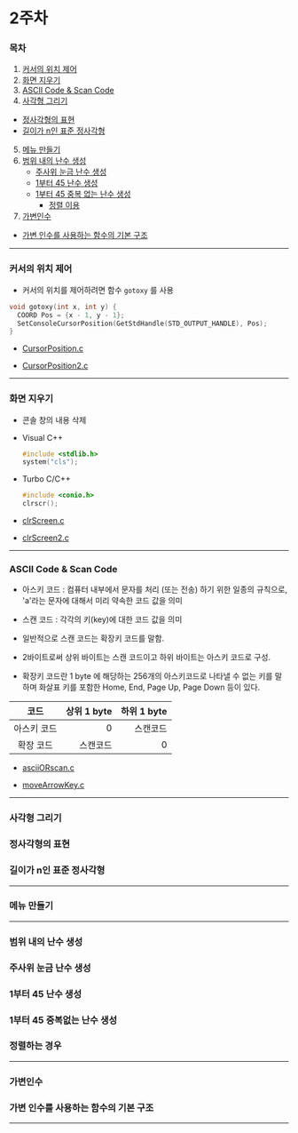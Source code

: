 # 2주차

### 목차

01. [커서의 위치 제어](#01)
02. [화면 지우기](#02)
03. [ASCII Code & Scan Code](#03)
04. [사각형 그리기](#04)
  - [정사각형의 표현](#041)
  - [길이가 n인 표준 정사각형](#042)
05. [메뉴 만들기](#05)
06. [범위 내의 난수 생성](#06)
    - [주사위 눈금 난수 생성](#061)
    - [1부터 45 난수 생성](#062)
    - [1부터 45 중복 없는 난수 생성](#063)
      - [정렬 이용](#0631)
07. [가변인수](#07)
  - [가변 인수를 사용하는 함수의 기본 구조](#071)

-----

<h3 id='01'>커서의 위치 제어</h3>

- 커서의 위치를 제어하려면 함수 `gotoxy` 를 사용
```C
void gotoxy(int x, int y) {
  COORD Pos = {x - 1, y - 1};
  SetConsoleCursorPosition(GetStdHandle(STD_OUTPUT_HANDLE), Pos);
}
```
- [CursorPosition.c](CursorPosition.c)

- [CursorPosition2.c](CursorPosition2.c)

---

<h3 id='02'>화면 지우기</h3>

- 콘솔 창의 내용 삭제
- Visual C++
  ```C
  #include <stdlib.h>
  system("cls");
  ```
  
- Turbo C/C++
  ```C
  #include <conio.h>
  clrscr();
  ```

- [clrScreen.c](crlScreen.c) 

- [clrScreen2.c](crlScreen2.c)

---

<h3 id='03'>ASCII Code & Scan Code</h3>

- 아스키 코드 : 컴퓨터 내부에서 문자를 처리 (또는 전송) 하기 위한 일종의 규칙으로, 'a'라는 문자에 대해서 미리 약속한 코드 값을 의미
- 스캔 코드 : 각각의 키(key)에 대한 코드 값을 의미

- 일반적으로 스캔 코드는 확장키 코드를 말함.
- 2바이트로써 상위 바이트는 스캔 코드이고 하위 바이트는 아스키 코드로 구성.
- 확장키 코드란 1 byte 에 해당하는 256개의 아스키코드로 나타낼 수 없는 키를 말하며 화살표 키를 포함한 Home, End, Page Up, Page Down 등이 있다.

|코드|상위 1 byte|하위 1 byte|
|:---:|---:|---:|
|아스키 코드|0|스캔코드|
|확장 코드|스캔코드|0|

- [asciiORscan.c](asciiORscan.c)
  
- [moveArrowKey.c](moveArrowKey.c)

---

<h3 id='04'>사각형 그리기</h3>

<h3 id='041'>정사각형의 표현</h3>

<h3 id='042'>길이가 n인 표준 정사각형</h3>

---

<h3 id='05'>메뉴 만들기</h3>

---

<h3 id='06'>범위 내의 난수 생성</h3>

<h3 id='061'>주사위 눈금 난수 생성</h3>

<h3 id='062'>1부터 45 난수 생성</h3>

<h3 id='063'>1부터 45 중복없는 난수 생성</h3>

<h3 id='0631'>정렬하는 경우</h3>

---

<h3 id='07'>가변인수</h3>

<h3 id='071'>가변 인수를 사용하는 함수의 기본 구조</h3>

---
